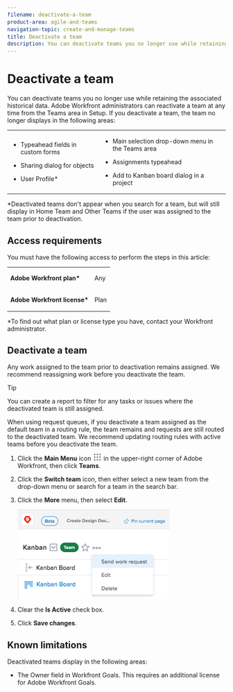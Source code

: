 ```yaml
---
filename: deactivate-a-team
product-area: agile-and-teams
navigation-topic: create-and-manage-teams
title: Deactivate a team
description: You can deactivate teams you no longer use while retaining the associated historical data. Adobe Workfront administrators can reactivate a team at any time from the Teams area in Setup.
---
```


# Deactivate a team

You can deactivate teams you no longer use while retaining the associated historical data. Adobe Workfront administrators can reactivate a team at any time from the Teams area in Setup. If you deactivate a team, the team no longer displays in the following areas:

<table> 
 <col> 
 <col> 
 <tbody> 
  <tr> 
   <td> 
    <ul> 
     <li> <p>Typeahead fields in custom forms</p> </li> 
    </ul> 
    <ul> 
     <li> <p>Sharing dialog for objects</p> </li> 
     <li> <p>User Profile*</p> </li> 
    </ul> </td> 
   <td> 
    <ul> 
     <li> <p>Main selection drop-down menu in the Teams area</p> </li> 
     <li> <p>Assignments typeahead</p> </li> 
     <li> <p>Add to Kanban board dialog in a project</p> </li> 
    </ul> </td> 
  </tr> 
 </tbody> 
</table>

&#42;Deactivated teams don't appear when you search for a team, but will still display in Home Team and Other Teams if the user was assigned to the team prior to deactivation.

## Access requirements

You must have the following access to perform the steps in this article:

<table> 
 <col> 
 <col> 
 <tbody> 
  <tr> 
   <td role="rowheader"><strong>Adobe Workfront plan*</strong></td> 
   <td> <p>Any</p> </td> 
  </tr> 
  <tr> 
   <td role="rowheader"><strong>Adobe Workfront license*</strong></td> 
   <td> <p>Plan</p> </td> 
  </tr> 
 </tbody> 
</table>

&#42;To find out what plan or license type you have, contact your Workfront administrator.

## Deactivate a team

Any work assigned to the team prior to deactivation remains assigned. We recommend reassigning work before you deactivate the team.

>[!TIP]
>
>You can create a report to filter for any tasks or issues where the deactivated team is still assigned.

When using request queues, if you deactivate a team assigned as the default team in a routing rule, the team remains and requests are still routed to the deactivated team. We recommend updating routing rules with active teams before you deactivate the team.

1. Click the **Main Menu** icon ![](assets/main-menu-icon.png) in the upper-right corner of Adobe Workfront, then click **Teams**.
1. Click the **Switch team** icon, then either select a new team from the drop-down menu or search for a team in the search bar.
1. Click the **More** menu, then select **Edit**.

   ![](assets/edit-team-settings-350x205.png)

1. Clear the **Is Active** check box.
1. Click **Save changes**.

## Known limitations

Deactivated teams display in the following areas:

* The Owner field in Workfront Goals. This requires an additional license for Adobe Workfront Goals.

<!-- For more information, see [Get started with Adobe Workfront Goals](../../workfront-goals/goal-management/getting-started-with-wf-goals.md). -->


